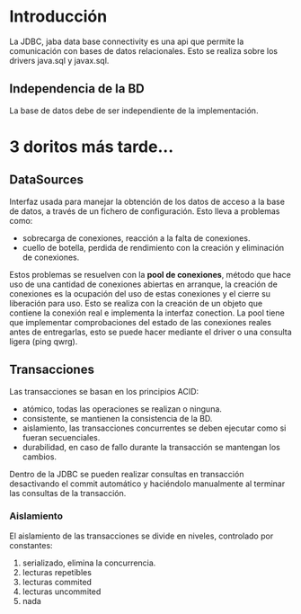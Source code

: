 # Introducción

La JDBC, jaba data base connectivity es una api que permite la comunicación con bases de datos relacionales. Esto se realiza sobre los drivers java.sql y javax.sql.

## Independencia de la BD

La base de datos debe de ser independiente de la implementación.

# 3 doritos más tarde...

## DataSources

Interfaz usada para manejar la obtención de los datos de acceso a la base de datos, a través de un fichero de configuración.
Esto lleva a problemas como:

- sobrecarga de conexiones, reacción a la falta de conexiones.
- cuello de botella, perdida de rendimiento con la creación y eliminación de conexiones.

Estos problemas se resuelven con la **pool de conexiones**, método que hace uso de una cantidad de conexiones abiertas en arranque, la creación de conexiones es la ocupación del uso de estas conexiones y el cierre su liberación para uso. Esto se realiza con la creación de un objeto que contiene la conexión real e implementa la interfaz conection.
La pool tiene que implementar comprobaciones del estado de las conexiones reales antes de entregarlas, esto se puede hacer mediante el driver o una consulta ligera (ping qwrg).

## Transacciones

Las transacciones se basan en los principios ACID:

- atómico, todas las operaciones se realizan o ninguna.
- consistente, se mantienen la consistencia de la BD.
- aislamiento, las transacciones concurrentes se deben ejecutar como si fueran secuenciales.
- durabilidad, en caso de fallo durante la transacción se mantengan los cambios.

Dentro de la JDBC se pueden realizar consultas en transacción desactivando el commit automático y haciéndolo manualmente al terminar las consultas de la transacción.

### Aislamiento

El aislamiento de las transacciones se divide en niveles, controlado por constantes:

1. serializado, elimina la concurrencia.
2. lecturas repetibles
3. lecturas commited
4. lecturas uncommited
5. nada